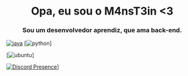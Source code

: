 <h1 align="center">Opa, eu sou o M4nsT3in <3</h1>
<h3 align="center">Sou um desenvolvedor aprendiz, que ama back-end.</h3>

[![java](https://img.shields.io/badge/Java-★☆☆-lightgrey?labelColor=ffaa00&logo=Java&style=for-the-badge&logoColor=yellow)](https://dev.java/pt-BR/) 
[![python](https://img.shields.io/badge/Python-3776AB?style=for-the-badge&logo=python&logoColor=white)]

[![ubuntu](https://img.shields.io/badge/Ubuntu-E95420?style=for-the-badge&logo=ubuntu&logoColor=white)]

[![Discord Presence](https://lanyard.cnrad.dev/api/418824536570593280)](https://discord.com/users/418824536570593280)]

